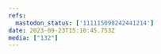 ```yaml
---
refs:
  mastodon_status: ['111115098242441214']
date: 2023-09-23T15:10:45.753Z
media: ["132"]
---
```



